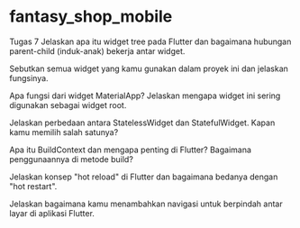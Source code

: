 # fantasy_shop_mobile

Tugas 7
Jelaskan apa itu widget tree pada Flutter dan bagaimana hubungan parent-child (induk-anak) bekerja antar widget.

Sebutkan semua widget yang kamu gunakan dalam proyek ini dan jelaskan fungsinya.

Apa fungsi dari widget MaterialApp? Jelaskan mengapa widget ini sering digunakan sebagai widget root.

Jelaskan perbedaan antara StatelessWidget dan StatefulWidget. Kapan kamu memilih salah satunya?

Apa itu BuildContext dan mengapa penting di Flutter? Bagaimana penggunaannya di metode build?

Jelaskan konsep "hot reload" di Flutter dan bagaimana bedanya dengan "hot restart".

Jelaskan bagaimana kamu menambahkan navigasi untuk berpindah antar layar di aplikasi Flutter.